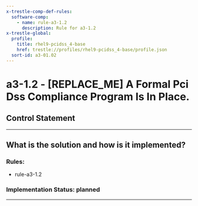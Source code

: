 ```yaml
---
x-trestle-comp-def-rules:
  software-comp:
    - name: rule-a3-1.2
      description: Rule for a3-1.2
x-trestle-global:
  profile:
    title: rhel9-pcidss_4-base
    href: trestle://profiles/rhel9-pcidss_4-base/profile.json
  sort-id: a3-01.02
---
```


# a3-1.2 - \[REPLACE_ME\] A Formal Pci Dss Compliance Program Is In Place.

## Control Statement

______________________________________________________________________

## What is the solution and how is it implemented?

<!-- For implementation status enter one of: implemented, partial, planned, alternative, not-applicable -->

<!-- Note that the list of rules under ### Rules: is read-only and changes will not be captured after assembly to JSON -->

<!-- Add control implementation description here for control: a3-1.2 -->

### Rules:

  - rule-a3-1.2

### Implementation Status: planned

______________________________________________________________________
